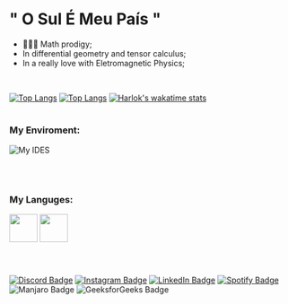 # " O Sul É Meu País " 

- 👨🏻‍🎤 Math prodigy;
- In differential geometry and tensor calculus;
- In a really love with Eletromagnetic Physics;

<br>

[![Top Langs](https://github-readme-stats.vercel.app/api?username=EngBandeira&show_icons=true&theme=transparent&border_color=00000000&icon_color=6F34ad&text_color=cccccc)](https://github.com/anuraghazra/github-readme-stats)
[![Top Langs](https://github-readme-stats.vercel.app/api/top-langs/?username=EngBandeira&layout=compact&theme=transparent&border_color=00000000&text_color=ffffff)](https://github.com/anuraghazra/github-readme-stats)
[![Harlok's wakatime stats](https://github-readme-stats.vercel.app/api/wakatime?username=EngBandeira&layout=compact&theme=transparent&border_color=00000000&text_color=ffffff)](https://github.com/anuraghazra/github-readme-stats)



#

### My Enviroment:

![My IDES](https://skillicons.dev/icons?i=neovim,octave,vim,vscode,linux)

<br>

#

### My Languges:

<div>
<img src="https://imgur.com/CZ3pw4E.png" width="50" height="50" >
<img src="https://skillicons.dev/icons?i=c,cpp,latex" height="50" >
  </div>
  
<br>

#

<div>
  
[![Discord Badge](https://img.shields.io/badge/Discord-7289DA?style=for-the-badge&logo=discord&logoColor=white"&link=https://discord.com/users/493597925679562772)](https://discord.com/users/493597925679562772)
[![Instagram Badge](https://img.shields.io/badge/Instagram-E4405F?style=for-the-badge&logo=instagram&logoColor=white"&link=https://www.instagram.com/bandeira.eng/)](https://www.instagram.com/bandeira.eng/)
[![LinkedIn Badge](https://img.shields.io/badge/LinkedIn-0077B5?style=for-the-badge&logo=linkedin&logoColor=white"&link=https://www.linkedin.com/in/eduardo-bandeira-781a82292/)](https://www.linkedin.com/in/eduardo-bandeira-781a82292/)
[![Spotify Badge](https://img.shields.io/badge/Spotify-1ED760?&style=for-the-badge&logo=spotify&logoColor=white"&link=https://open.spotify.com/user/4mnswri4kjhzyextgle6j2d4h)](https://open.spotify.com/user/4mnswri4kjhzyextgle6j2d4h)
![Manjaro Badge](https://img.shields.io/badge/manjaro-35BF5C?style=for-the-badge&logo=manjaro&logoColor=white")
![GeeksforGeeks Badge](https://img.shields.io/badge/GeeksforGeeks-298D46?style=for-the-badge&logo=geeksforgeeks&logoColor=white")

</div>


